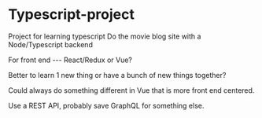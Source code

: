 # Typescript-project
Project for learning typescript 
Do the movie blog site with a Node/Typescript backend

For front end --- React/Redux or Vue?

Better to learn 1 new thing or have a bunch of new things together?

Could always do something different in Vue that is more front end centered.

Use a REST API, probably save GraphQL for something else.
